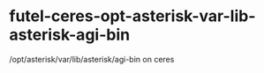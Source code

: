 futel-ceres-opt-asterisk-var-lib-asterisk-agi-bin
=================================================

/opt/asterisk/var/lib/asterisk/agi-bin on ceres


